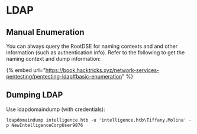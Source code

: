 # LDAP

## Manual Enumeration

You can always query the RootDSE for naming contexts and and other information (such as authentication info). Refer to the following to get the naming context and dump information:

{% embed url="https://book.hacktricks.xyz/network-services-pentesting/pentesting-ldap#basic-enumeration" %}

## Dumping LDAP

Use ldapdomaindump (with credentials):

```
ldapdomaindump intelligence.htb -u 'intelligence.htb\Tiffany.Molina' -p NewIntelligenceCorpUser9876
```

